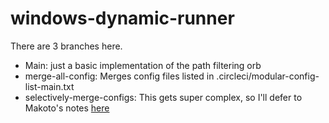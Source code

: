 # windows-dynamic-runner

There are 3 branches here.

* Main: just a basic implementation of the path filtering orb
* merge-all-config: Merges config files listed in .circleci/modular-config-list-main.txt
* selectively-merge-configs: This gets super complex, so I'll defer to Makoto's notes [here](https://github.com/circle-makotom/circle-select-split-config#behind-the-scene)